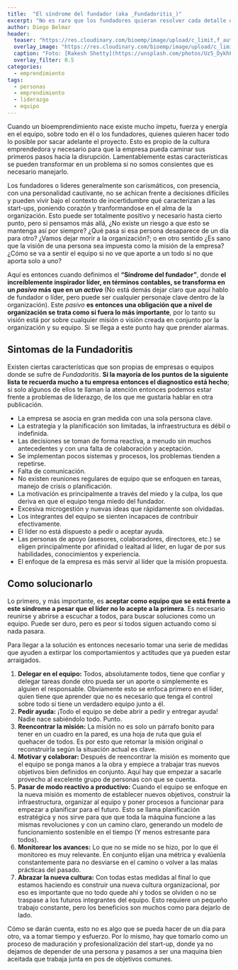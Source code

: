 ```yaml
---
title:  "El síndrome del fundador (aka _Fundadoritis_)"
excerpt: "No es raro que los fundadores quieran resolver cada detalle que la empresa que crearon. Ellos harían cualquier cosa para sacarla adelante, pero eso se puede transformar en un problema."
author: Diego Belmar
header:
  teaser: "https://res.cloudinary.com/bioemp/image/upload/c_limit,f_auto,q_auto,w_400/b2/lider-montana.jpg"
  overlay_image: "https://res.cloudinary.com/bioemp/image/upload/c_limit,f_auto,q_auto,w_1200/b2/lider-montana.jpg"
  caption: "Foto: [Rakesh Shetty](https://unsplash.com/photos/Uz5_DykhFmY) @ Unsplash"
  overlay_filter: 0.5
categories:
  - emprendimiento
tags:
  - personas
  - emprendimiento
  - liderazgo
  - equipo
---
```


Cuando un bioemprendimiento nace existe mucho ímpetu, fuerza y energía en el equipo, sobre todo en él o los fundadores, quienes quieren hacer todo lo posible por sacar adelante el proyecto. Esto es propio de la cultura emprendedora y necesario para que la empresa pueda caminar sus primeros pasos hacia la disrupción. Lamentablemente estas características se pueden transformar en un problema si no somos consientes que es necesario manejarlo.

Los fundadores o lideres generalmente son carismáticos, con presencia, con una personalidad cautivante, no se achican frente a decisiones difíciles y pueden vivir bajo el contexto de incertidumbre qué caracterizan a las start-ups, poniendo corazón y tranformandose en el alma de la organización.  Esto puede ser totalmente positivo y necesario hasta cierto punto, pero si pensamos más allá, ¿No existe un riesgo a que esto se mantenga así por siempre? ¿Qué pasa si esa persona desaparece de un día para otro? ¿Vamos dejar morir a la organización?; o en otro sentido ¿Es sano que la visión de una persona sea impuesta como la misión de la empresa? ¿Cómo se va a sentir el equipo si no ve que aporte a un todo si no que aporta solo a uno?

Aquí es entonces cuando definimos el **“Síndrome del fundador”**, donde **el increíblemente inspirador líder, en términos contables, se transforma en un _pasivo_ más que en un _activo_** (No está demás dejar claro que aquí hablo de fundador o líder, pero puede ser cualquier personaje clave dentro de la organización). Este _pasivo_ **es entonces una obligación que a nivel de organización se trata como si fuera lo más importante**, por lo tanto su visión está por sobre cualquier misión o visión creada en conjunto por la organización y su equipo. Si se llega a este punto hay que prender alarmas.

## Sintomas de la Fundadoritis

Existen ciertas características que son propias de empresas o equipos donde se sufre de _Fundadoritis_. **Si la mayoría de los puntos de la siguiente lista te recuerda mucho a tu empresa entonces el diagnostico está hecho**; si solo algunos de ellos te llaman la atención entonces podemos estar frente a problemas de liderazgo, de los que me gustaría hablar en otra publicación.

- La empresa se asocia en gran medida con una sola persona clave.
- La estrategia y la planificación son limitadas, la infraestructura es débil o indefinida.
- Las decisiones se toman de forma reactiva, a menudo sin muchos antecedentes y con una falta de colaboración y aceptación.
- Se implementan pocos sistemas y procesos, los problemas tienden a repetirse.
- Falta de comunicación.
- No existen reuniones regulares de equipo que se enfoquen en tareas, manejo de crisis o planificación.
- La motivación es principalmente a través del miedo y la culpa, los que deriva en que el equipo tenga miedo del fundador.
- Excesiva microgestión y nuevas ideas que rápidamente son olvidadas.
- Los integrantes del equipo se sienten incapaces de contribuir efectivamente.
- El líder no está dispuesto a pedir o aceptar ayuda.
- Las personas de apoyo (asesores, colaboradores, directores, etc.) se eligen principalmente por afinidad o lealtad al líder, en lugar de por sus habilidades, conocimientos y experiencia.
- El enfoque de la empresa es más servir al líder que la misión propuesta.

## Como solucionarlo

Lo primero, y más importante, es **aceptar como equipo que se está frente a este síndrome a pesar que el líder no lo acepte a la primera**. Es necesario reunirse y abrirse a escuchar a todos, para buscar soluciones como un equipo. Puede ser duro, pero es peor si todos siguen actuando como si nada pasara.

Para llegar a la solución es entonces necesario tomar una serie de medidas que ayuden a extirpar los comportamientos y actitudes que ya pueden estar arraigados.

1. **Delegar en el equipo:** Todos, absolutamente todos, tiene que confiar y delegar tareas donde otro pueda ser un aporte o simplemente es alguien el responsable. Obviamente esto se enfoca primero en el líder, quien tiene que aprender que no es necesario que tenga el control sobre todo si tiene un verdadero equipo junto a él.
2. **Pedir ayuda:** ¡Todo el equipo se debe abrir a pedir y entregar ayuda! Nadie nace sabiéndolo todo. Punto.
3. **Reencontrar la misión:** La misión no es solo un párrafo bonito para tener en un cuadro en la pared, es una hoja de ruta que guía el quehacer de todos. Es por esto que retomar la misión original o reconstruirla según la situación actual es clave.
4. **Motivar y colaborar:** Después de reencontrar la misión es momento que el equipo se ponga manos a la obra y empiece a trabajar tras nuevos objetivos bien definidos en conjunto. Aquí hay que empezar a sacarle provecho al excelente grupo de personas con que se cuenta.
5. **Pasar de modo reactivo a productivo:** Cuando el equipo se enfoque en la nueva misión es momento de establecer nuevos objetivos, construir la infraestructura, organizar al equipo y poner procesos a funcionar para empezar a planificar para el futuro. Esto se llama planificación estratégica y nos sirve para que que toda la máquina funcione a las mismas revoluciones y con un camino claro, generando un modelo de funcionamiento sostenible en el tiempo (Y menos estresante para todos).
6. **Monitorear los avances:** Lo que no se mide no se hizo, por lo que él monitoreo es muy relevante. En conjunto elijan una métrica y evalúenla constantemente para no desviarse en el camino o volver a las malas prácticas del pasado. 
7. **Abrazar la nueva cultura:** Con todas estas medidas al final lo que estamos haciendo es construir una nueva cultura organizacional, por eso es importante que no todo quede ahí y todos se olviden o no se traspase a los futuros integrantes del equipo. Esto requiere un pequeño trabajo constante, pero los beneficios son muchos como para dejarlo de lado.

Cómo se darán cuenta, esto no es algo que se pueda hacer de un día para otro, va a tomar tiempo y esfuerzo. Por lo mismo, hay que tomarlo como un proceso de maduración y profesionalización del start-up, donde ya no dejamos de depender de una persona y pasamos a ser una maquina bien aceitada que trabaja junta en pos de objetivos comunes.